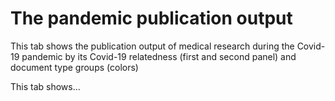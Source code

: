 # The pandemic publication output 
This tab shows the publication output of medical research during the Covid-19 pandemic by its Covid-19  relatedness (first and second panel) and document type groups (colors)

This tab shows...
